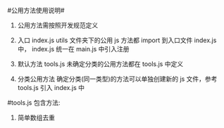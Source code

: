 #公用方法使用说明#

1. 公用方法需按照开发规范定义

2. 入口 index.js
   utils 文件夹下的公用 js 方法都 import 到入口文件 index.js 中， index.js 统一在 main.js 中引入注册

3. 默认方法 tools.js
   未确定分类的公用方法都在 tools.js 中定义

4. 分类公用方法
   确定分类(同一类型)的方法可以单独创建新的 js 文件，参考 tools.js 引入 index.js 中

#tools.js 包含方法:

1. 简单数组去重
